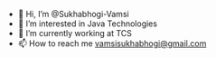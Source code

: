 - 👋 Hi, I’m @Sukhabhogi-Vamsi
- 👀 I’m interested in Java Technologies
- 🌱 I’m currently working at TCS
- 📫 How to reach me vamsisukhabhogi@gmail.com
